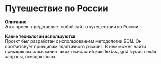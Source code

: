 # Путешествие по России

**Описание**  
Этот проект представляет собой сайт о путешествии по России.

**Какие технологии используются**  
Проект был разработан с использованием методологии БЭМ. Он соответсвует принципам адаптивного дизайна. В нем можно найти примеры использования таких технологий как flexbox, grid layout,  media запросы, псевдоклассы.
